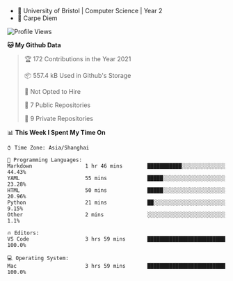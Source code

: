 - :school: University of Bristol | Computer Science | Year 2
- :musical_keyboard: Carpe Diem

<!--START_SECTION:waka-->
![Profile Views](http://img.shields.io/badge/Profile%20Views-99-blue)

**🐱 My Github Data** 

> 🏆 172 Contributions in the Year 2021
 > 
> 📦 557.4 kB Used in Github's Storage 
 > 
> 🚫 Not Opted to Hire
 > 
> 📜 7 Public Repositories 
 > 
> 🔑 9 Private Repositories  
 > 
📊 **This Week I Spent My Time On** 

```text
⌚︎ Time Zone: Asia/Shanghai

💬 Programming Languages: 
Markdown                 1 hr 46 mins        ███████████░░░░░░░░░░░░░░   44.43% 
YAML                     55 mins             █████░░░░░░░░░░░░░░░░░░░░   23.28% 
HTML                     50 mins             █████░░░░░░░░░░░░░░░░░░░░   20.96% 
Python                   21 mins             ██░░░░░░░░░░░░░░░░░░░░░░░   9.15% 
Other                    2 mins              ░░░░░░░░░░░░░░░░░░░░░░░░░   1.1%

🔥 Editors: 
VS Code                  3 hrs 59 mins       █████████████████████████   100.0%

💻 Operating System: 
Mac                      3 hrs 59 mins       █████████████████████████   100.0%

```


<!--END_SECTION:waka-->